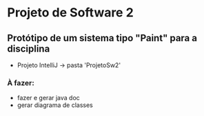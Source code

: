 # Projeto de Software 2
## Protótipo de um sistema tipo "Paint" para a disciplina

- Projeto IntelliJ -> pasta 'ProjetoSw2'



### À fazer:
- fazer e gerar java doc
- gerar diagrama de classes


